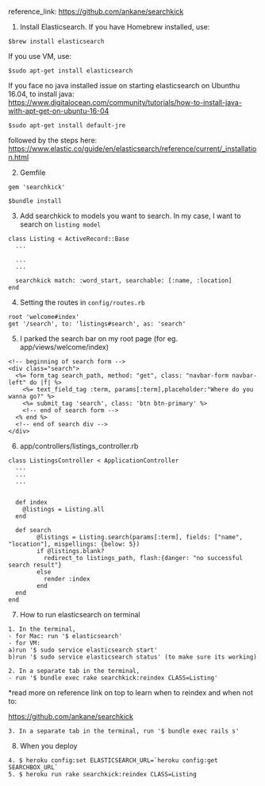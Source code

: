 reference_link: https://github.com/ankane/searchkick


1) Install Elasticsearch. 
If you have Homebrew installed, use:

```
$brew install elasticsearch
```
If you use VM, use:
```
$sudo apt-get install elasticsearch
```

If you face no java installed issue on starting elasticsearch on Ubunthu 16.04, to install java:
https://www.digitalocean.com/community/tutorials/how-to-install-java-with-apt-get-on-ubuntu-16-04
```
$sudo apt-get install default-jre
```
followed by the steps here:
https://www.elastic.co/guide/en/elasticsearch/reference/current/_installation.html


2) Gemfile

```
gem 'searchkick'

$bundle install

```

3) Add searchkick to models you want to search.
In my case, I want to search on `listing model`
```
class Listing < ActiveRecord::Base
  ...

  ...
  ...

  searchkick match: :word_start, searchable: [:name, :location]
end
```

4) Setting the routes in `config/routes.rb`

```
root 'welcome#index'
get '/search', to: 'listings#search', as: 'search'
```



5) I parked the search bar on my root page (for eg. app/views/welcome/index)
```
<!-- beginning of search form -->
<div class="search">
  <%= form_tag search_path, method: "get", class: "navbar-form navbar-left" do |f| %>
    <%= text_field_tag :term, params[:term],placeholder:"Where do you wanna go?" %>
    <%= submit_tag 'search', class: 'btn btn-primary' %>
    <!-- end of search form -->
  <% end %>
  <!-- end of search div -->
</div>
```

6) app/controllers/listings_controller.rb
```
class ListingsController < ApplicationController
  ...
  ...
  ...


  def index
    @listings = Listing.all
  end

  def search
        @listings = Listing.search(params[:term], fields: ["name", "location"], mispellings: {below: 5})
        if @listings.blank?
          redirect_to listings_path, flash:{danger: "no successful search result"}
        else
          render :index
        end
  end
end
```



7) How to run elasticsearch on terminal
```
1. In the terminal, 
- for Mac: run '$ elasticsearch'
- for VM: 
a)run '$ sudo service elasticsearch start'
b)run '$ sudo service elasticsearch status' (to make sure its working)

2. In a separate tab in the terminal, 
- run '$ bundle exec rake searchkick:reindex CLASS=Listing'
```
*read more on reference link on top to learn when to reindex and when not to:

https://github.com/ankane/searchkick

```
3. In a separate tab in the terminal, run '$ bundle exec rails s'
```

8) When you deploy
```
4. $ heroku config:set ELASTICSEARCH_URL=`heroku config:get SEARCHBOX_URL`
5. $ heroku run rake searchkick:reindex CLASS=Listing

```
